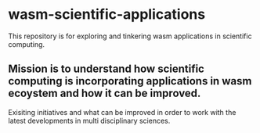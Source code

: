 # wasm-scientific-applications
This repository is for  exploring and tinkering wasm applications in scientific computing. 

## Mission is to understand how scientific computing is incorporating applications in wasm ecoystem and how it can be improved.
Exisiting initiatives and what can be improved in order to work with the latest developments in multi disciplinary sciences. 

